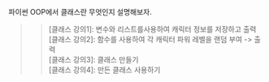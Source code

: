 파이썬 OOP에서 클래스란 무엇인지 설명해보자.
>   >[클래스 강의1]: 변수와 리스트를사용하여 캐릭터 정보를 저장하고 출력   
>   >[클래스 강의2]: 함수를 사용하여 각 캐릭터 파워 레벨을 랜덤 부여 -> 출력   
>   >[클래스 강의3]: 클래스 만들기   
>   >[클래스 강의4]: 만든 클래스 사용하기   